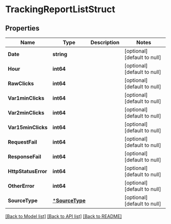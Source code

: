 # TrackingReportListStruct

## Properties
Name | Type | Description | Notes
------------ | ------------- | ------------- | -------------
**Date** | **string** |  | [optional] [default to null]
**Hour** | **int64** |  | [optional] [default to null]
**RawClicks** | **int64** |  | [optional] [default to null]
**Var1minClicks** | **int64** |  | [optional] [default to null]
**Var2minClicks** | **int64** |  | [optional] [default to null]
**Var15minClicks** | **int64** |  | [optional] [default to null]
**RequestFail** | **int64** |  | [optional] [default to null]
**ResponseFail** | **int64** |  | [optional] [default to null]
**HttpStatusError** | **int64** |  | [optional] [default to null]
**OtherError** | **int64** |  | [optional] [default to null]
**SourceType** | [***SourceType**](SourceType.md) |  | [optional] [default to null]

[[Back to Model list]](../README.md#documentation-for-models) [[Back to API list]](../README.md#documentation-for-api-endpoints) [[Back to README]](../README.md)


